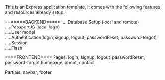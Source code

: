 This is an Express application template, it comes with the following features and resources already setup:

=======BACKEND=====
.....Database Setup (local and remote)<br>
.....PassportJS (local login)<br>
.....User model<br>
.....Authentication(login, signup, logout, passwordReset, password-forgot)<br>
.....Session<br>
.....Flash<br>


====FRONTEND====
Pages: login, signup, logout, passwordReset, password-forgot
			 homepage, about, contact <br>

Partials: navbar, footer